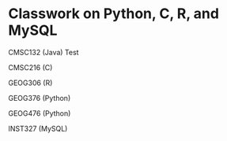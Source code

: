 # Classwork on Python, C, R, and MySQL

CMSC132 (Java) Test

CMSC216 (C)


GEOG306 (R)

GEOG376 (Python)

GEOG476 (Python)


INST327 (MySQL)
